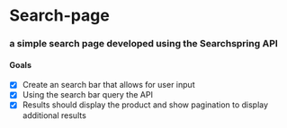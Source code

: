# Search-page

### a simple search page developed using the Searchspring API

#### Goals
- [x] Create an search bar that allows for user input
- [x] Using the search bar query the API
- [x] Results should display the product and show pagination to display additional results
